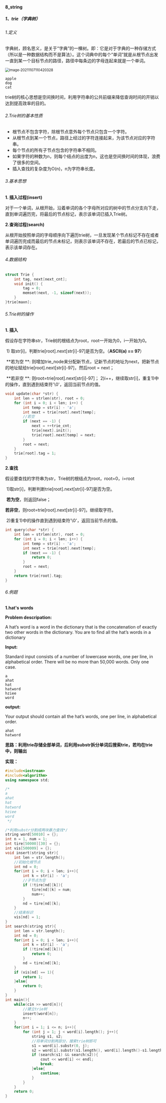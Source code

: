 #### 8_string

##### 1、trie（字典树）

###### 1.定义

​	字典树，顾名思义，是关于“字典”的一棵树。即：它是对于字典的一种存储方式（所以是一种数据结构而不是算法）。这个词典中的每个“单词”就是从根节点出发一直到某一个目标节点的路径，路径中每条边的字母连起来就是一个单词。

<img src="/Users/zyh/Library/Application Support/typora-user-images/image-20211107110420328.png" alt="image-20211107110420328" style="zoom:80%;" />

```
apple
dog
cat
```

trie树的核心思想是空间换时间，利用字符串的公共前缀来降低查询时间的开销以达到提高效率的目的。

###### 2.Trie树的基本性质

- 根节点不包含字符，除根节点意外每个节点只包含一个字符。
- 从根节点到某一个节点，路径上经过的字符连接起来，为该节点对应的字符串。
-  每个节点的所有子节点包含的字符串不相同。
- 如果字符的种数为n，则每个结点的出度为n，这也是空间换时间的体现，浪费了很多的空间。
- 插入查找的复杂度为O(n)，n为字符串长度。

###### 3.基本思想

**1. 插入过程(insert)**

​	对于一个单词，从根开始，沿着单词的各个字母所对应的树中的节点分支向下走，直到单词遍历完，将最后的节点标记，表示该单词已插入Trie树。

**2.查询过程(search)**

​	从根开始按照单词的字母顺序向下遍历trie树，一旦发现某个节点标记不存在或者单词遍历完成而最后的节点未标记，则表示该单词不存在，若最后的节点已标记，表示该单词存在。

###### 4.数据结构

```c++
struct Trie {
    int tag, next[next_cnt];
    void init() {
        tag = 0;
        memset(next, -1, sizeof(next));
    }
}trie[maxn];
```

###### 5.Trie树的操作

**1. 插入**

假设存在字符串str，Trie树的根结点为root，root一开始为0，i一开始为0。

​	1) 取str[i]，判断trie[root].next[str[i]-97]是否为空。（**ASCII(a) == 97**）

​		**若为空 **: 则增加trie_node来分配新节点，记新节点的地址为next，把新节点的地址赋给trie[root].next[str[i]-97]，然后root = next；

​		**若非空 **: 则root=trie[root].next[str[i]-97]；
​	2)i++，继续取str[i]，重复1)中的操作，直到遇到结束符'\0'，返回当前节点的值。

```c++
void update(char *str) {
    int len = strlen(str), root = 0;
    for (int i = 0; i < len; i++) {
        int temp = str[i] - 'a';
        int next = trie[root].next[temp];
      	//若空
        if (next == -1) {
            next = ++trie_cnt;
            trie[next].init();
            trie[root].next[temp] = next;
        }
        root = next;
    }
    trie[root].tag = 1;
}
```

**2.查找**

假设要查找的字符串为str，Trie树的根结点为root，root=0，i=root

​	1)取str[i]，判断判断trie[root].next[str[i]-97]是否为空。

​		**若为空**，则返回false；

​		**若非空**，则root=trie[root].next[str[i]-97]，继续取字符。

​	2)重复1)中的操作直到遇到结束符'\0'，返回当前节点的值。

```c++
int query(char *str) {
    int len = strlen(str), root = 0;
    for (int i = 0; i < len; i++) {
        int temp = str[i] - 'a';
        int next = trie[root].next[temp];
        if (next == -1) {
            return 0;
        }
        root = next;
    }
    return trie[root].tag;
}
```

###### 6.例题

**1.hat's words**

**Problem descripation:**

A hat’s word is a word in the dictionary that is the concatenation of exactly two other words in the dictionary. You are to find all the hat’s words in a dictionary

**Input:**

Standard input consists of a number of lowercase words, one per line, in alphabetical order. There will be no more than 50,000 words. Only one case. 

```
a
ahat
hat
hatword
hziee
word
```

**output:**

Your output should contain all the hat’s words, one per line, in alphabetical order.

```
ahat
hatword
```

**思路：利用trie存储全部单词，后利用substr拆分单词后搜索trie，若均在trie中，则输出**

**实现：**

```c++
#include<iostream>
#include<algorithm>
using namespace std;

/*
a
ahat
hat
hatword
hziee
word
 */

/*利用substr分割成两块暴力查找*/
string word[50010] = {};
int n = 1, num = 1;
int tire[50000][30] = {};
int vis[500009] = {};
void insert(string str){
    int len = str.length();
    //初始化根节点
    int nd = 0;
    for(int i = 0; i < len; i++){
        int k = str[i] - 'a';
        //子节点为空
        if (!tire[nd][k]){
            tire[nd][k] = num;
            num++;
        }
        nd = tire[nd][k];
    }
    //结束标识
    vis[nd] = 1;
}
int search(string str){
    int len = str.length();
    int nd = 0;
    for(int i = 0; i < len; i++){
        int k = str[i] - 'a';
        if (!tire[nd][k]){
            return 0;
        }
        nd = tire[nd][k];
    }
    if (vis[nd] == 1){
        return 1;
    }else{
        return 0;
    }
}
int main(){
    while(cin >> word[n]){
        //建立trie树
        insert(word[n]);
        n++;
    }
    for(int i = 1; i <= n; i++){
        for (int j = 1; j < word[i].length(); j++){
            string s1, s2;
            //将单词分割两部分，搜索trie树即可
            s1 = word[i].substr(0, j);
            s2 = word[i].substr(s1.length(), word[i].length()-s1.length());
            if (search(s1) && search(s2)){
                cout << word[i] << endl;
                break;
            }else{
                continue;
            }
        }
    }
    return 0;
}
```

